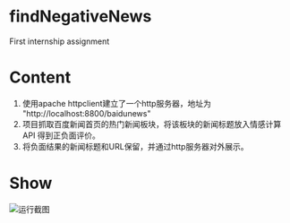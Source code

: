 # findNegativeNews
First internship assignment
# Content
1. 使用apache httpclient建立了一个http服务器，地址为 "http://localhost:8800/baidunews"
2. 项目抓取百度新闻首页的热门新闻板块，将该板块的新闻标题放入情感计算 API 得到正负面评价。
3. 将负面结果的新闻标题和URL保留，并通过http服务器对外展示。
# Show
![运行截图](https://user-images.githubusercontent.com/104514270/166137665-54b58126-0d45-4a1f-a49b-09828e3b9899.png)
